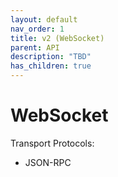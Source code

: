 ```yaml
---
layout: default
nav_order: 1
title: v2 (WebSocket)
parent: API
description: "TBD"
has_children: true
---
```


# WebSocket

Transport Protocols:

* JSON-RPC
